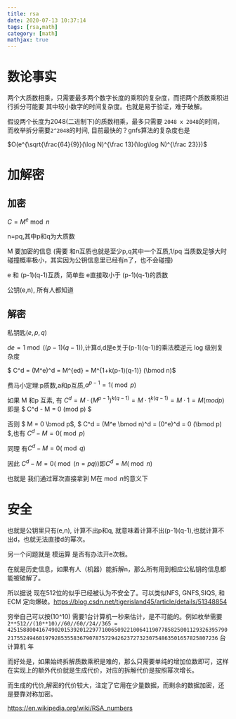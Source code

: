 ```yaml
---
title: rsa
date: 2020-07-13 10:37:14
tags: [rsa,math]
category: [math]
mathjax: true
---
```


# 数论事实

两个大质数相乘，只需要最多两个数字长度的乘积的复杂度，而把两个质数乘积进行拆分可能要 其中较小数字的时间复杂度。也就是易于验证，难于破解。

假设两个长度为2048(二进制下)的质数相乘，最多只需要 `2048 x 2048`的时间，而枚举拆分需要`2^2048`的时间, 目前最快的？gnfs算法的复杂度也是

$O(e^{\sqrt{\frac{64}{9}}(\log N)^{\frac 13}(\log\log N)^{\frac 23}})$

# 加解密

## 加密

$C=M^e \bmod n$

n=pq,其中p和q为大质数

M 要加密的信息 (需要 和n互质也就是至少p,q其中一个互质,1/pq 当质数足够大时碰撞概率极小，其实因为公钥信息里已经有n了，也不会碰撞)

e 和 (p-1)(q-1)互质，简单些 e直接取小于 (p-1)(q-1)的质数

公钥(e,n), 所有人都知道

## 解密

私钥匙$(e,p,q)$

$de = 1 \bmod ((p-1)(q-1))$,计算d,d是e关于(p-1)(q-1)的乘法模逆元 log 级别复杂度

$ C^d = (M^e)^d = M^{ed} = M^{1+k(p-1)(q-1)} (\bmod n)$

费马小定理:p质数,a和p互质,$a^{p-1} = 1 (\bmod p)$ 

如果 M 和p 互素, 有 $C^d = M\cdot (M^{p-1})^{k(q-1)} = M \cdot 1^{k(q-1)} = M \cdot 1 = M (mod p)$ 即是 $ C^d - M = 0 (mod p) $

否则 $ M = 0 \bmod p$, $ C^d = (M^e \bmod n)^d = (0^e)^d = 0 (\bmod p) $,也有 $C^d - M = 0(\bmod p)$

同理 有$C^d - M = 0 (\bmod q)$

因此 $C^d - M = 0 (\bmod (n=pq))$即$C^d = M (\bmod n)$

也就是 我们通过幂次直接拿到 M在$\bmod n$的意义下

# 安全

也就是公钥里只有(e,n), 计算不出p和q, 就意味着计算不出(p-1)(q-1),也就计算不出d，也就无法直接d的幂次。

另一个问题就是 模运算 是否有办法开e次根。

在就是历史信息，如果有人（机器）能拆解n，那么所有用到相应公私钥的信息都能被破解了。

所以据说 现在512位的似乎已经被认为不安全了。可以类似NFS, GNFS,SIQS, 和ECM 定向爆破。https://blog.csdn.net/tigerisland45/article/details/51348854

穷举自己可以按(10^10) 需要1台计算机一秒来估计，是不可能的。例如枚举需要 `2**512//(10**10)//60//60//24//365 = 42515880041674902015392012297710065092210064119077858250011293263957902175524946019792853558367907875729426237273230754863501657825807236` 台计算机 年

而好处是，如果始终拆解质数乘积是难的，那么只需要单纯的增加位数即可，这样在实现上的额外代价就是生成代价，对应的拆解代价是按照幂次增长。

而生成的代价,解密的代价较大，注定了它用在少量数据，而剩余的数据加密，还是要靠对称加密。

https://en.wikipedia.org/wiki/RSA_numbers

